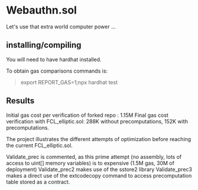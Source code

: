 # Webauthn.sol
Let's use that extra world computer power ...

## installing/compiling
You will need to have hardhat installed. 

To obtain gas comparisons commands is:
>export REPORT_GAS=1;npx hardhat test


## Results
Initial gas cost per verification of forked repo : 1.15M 
Final gas cost verification with FCL_elliptic.sol: 288K without precomputations, 152K with precomputations.

The project illustrates the different attempts of optimization before reaching the current FCL_elliptic.sol.

Validate_prec is commented, as this prime attempt (no assembly, lots of access to uint[] memory variables) is to expensive (1.5M gas, 30M of deployment)
Validate_prec2 makes use of the sstore2 library
Validate_prec3 makes a direct use of the extcodecopy command to access precomputation table stored as a contract.


